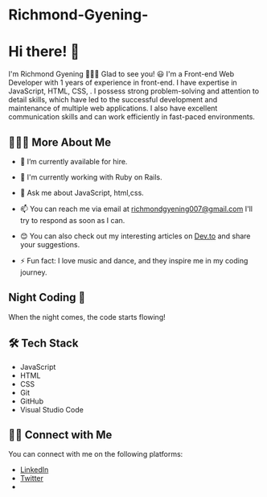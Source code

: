 # Richmond-Gyening-
# Hi there! 👋
I'm Richmond Gyening 🙋🏼‍♂️ Glad to see you! 😃
I'm a Front-end Web Developer with 1 years of experience in front-end. I have expertise in JavaScript,  HTML, CSS, . I possess strong problem-solving and attention to detail skills, which have led to the successful development and maintenance of multiple web applications. I also have excellent communication skills and can work efficiently in fast-paced environments.

## 👨🏻‍💻 More About Me
- 🌱 I’m currently available for hire.
- 🔭 I'm currently working with Ruby on Rails.
- 💬 Ask me about JavaScript, html,css.
- 📫 You can reach me via email at richmondgyening007@gmail.com I'll try to respond as soon as I can.

- 😊 You can also check out my interesting articles on [Dev.to](https://dev.to) and share your suggestions.
- ⚡ Fun fact: I love music and dance, and they inspire me in my coding journey.

## Night Coding 🌙
When the night comes, the code starts flowing!

## 🛠 Tech Stack
- JavaScript
- HTML
- CSS
- Git
- GitHub
- Visual Studio Code


## 🤝🏻 Connect with Me
You can connect with me on the following platforms:
- [LinkedIn](https://www.linkedin.com/in/richmond-gyening-9b90a4260/?lipi=urn%3Ali%3Apage%3Ad_flagship3_feed%3BEfY7hbUdROeixnv1wUZy2g%3D%3D)
- [Twitter](https://twitter.com/GyeningRichmond)
- 
